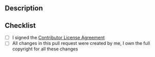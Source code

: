 ## Description

<!-- Please describe your change. If the change concerns the user interface,
please include screenshots. -->

## Checklist

<!-- Please check the items that apply. -->

- [ ] I signed the [Contributor License Agreement](https://threema.ch/en/open-source/cla)
- [ ] All changes in this pull request were created by me, I own the full copyright
      for all these changes
